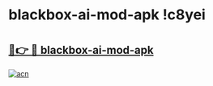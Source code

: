 # blackbox-ai-mod-apk !c8yei

# <h2><a href="https://3a3a2j.esa.edu.pl?title=blackbox-ai-mod-apk&ref=c8yei">🔗👉 🔴 blackbox-ai-mod-apk</a></h2>

[![acn](https://github.com/user-attachments/assets/0f9c940e-d8b0-45ae-aac7-cd30a18b3e1c)](https://3a3a2j.esa.edu.pl?title=blackbox-ai-mod-apk&ref=c8yei)

